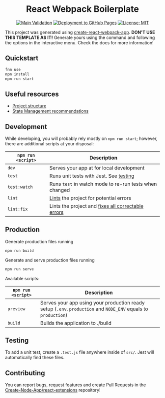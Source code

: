 <div align="center">
<h1>React Webpack Boilerplate</h1>

</div>
<div align="center">

[![Main Validation](https://github.com/nanlabs/react-webpack-boilerplate/actions/workflows/ci.yml/badge.svg)](https://github.com/nanlabs/react-webpack-boilerplate/actions/workflows/ci.yml)
[![Deployment to GitHub Pages](https://github.com/nanlabs/react-webpack-boilerplate/actions/workflows/deployment.yml/badge.svg)](https://github.com/nanlabs/react-webpack-boilerplate/actions/workflows/deployment.yml)
[![License: MIT][licensebadge]][licenseurl]

[licensebadge]: https://img.shields.io/badge/License-MIT-blue.svg
[licenseurl]: https://github.com/nanlabs/react-webpack-boilerplate/master/LICENSE

</div>

This project was generated using [create-react-webpack-app](https://www.npmjs.com/package/create-react-webpack-project). **DON'T USE THIS TEMPLATE AS IT!** Generate yours using the command and following the options in the interactive menu. Check the docs for more information!

## Quickstart

```sh
fnm use
npm install
npm run start
```

## Useful resources

- [Project structure](./docs/PROJECT_STRUCTURE.md)
- [State Management recommendations](./docs/STATE_MANAGEMENT.md)

## Development

While developing, you will probably rely mostly on `npm run start`; however, there are additional scripts at your disposal:

| `npm run <script>` | Description                                                                                                             |
| ------------------ | ----------------------------------------------------------------------------------------------------------------------- |
| `dev`              | Serves your app at for local development                                                                                |
| `test`             | Runs unit tests with Jest. See [testing](#testing)                                                                      |
| `test:watch`       | Runs `test` in watch mode to re-run tests when changed                                                                  |
| `lint`             | [Lints](http://stackoverflow.com/questions/8503559/what-is-linting) the project for potential errors                    |
| `lint:fix`         | Lints the project and [fixes all correctable errors](http://eslint.org/docs/user-guide/command-line-interface.html#fix) |

## Production

Generate production files running

```sh
npm run build
```

Generate and serve production files running

```sh
npm run serve
```

Available scripts:

| `npm run <script>` | Description                                                                                                 |
| ------------------ | ----------------------------------------------------------------------------------------------------------- |
| `preview`          | Serves your app using your production ready setup (`.env.production` and `NODE_ENV` equals to `production`) |
| `build`            | Builds the application to ./build                                                                           |

## Testing

To add a unit test, create a `.test.js` file anywhere inside of `src/`. Jest will automatically find these files.

## Contributing

You can report bugs, request features and create Pull Requests in the [Create-Node-App/react-extensions](https://github.com/Create-Node-App/react-extensions) repository!
